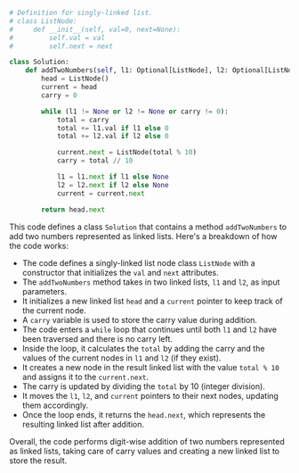 ```python
# Definition for singly-linked list.
# class ListNode:
#     def __init__(self, val=0, next=None):
#         self.val = val
#         self.next = next

class Solution:
    def addTwoNumbers(self, l1: Optional[ListNode], l2: Optional[ListNode]) -> Optional[ListNode]:
        head = ListNode()
        current = head
        carry = 0

        while (l1 != None or l2 != None or carry != 0):
            total = carry
            total += l1.val if l1 else 0
            total += l2.val if l2 else 0

            current.next = ListNode(total % 10)
            carry = total // 10

            l1 = l1.next if l1 else None
            l2 = l2.next if l2 else None
            current = current.next

        return head.next
```

This code defines a class `Solution` that contains a method `addTwoNumbers` to add two numbers represented as linked lists. Here's a breakdown of how the code works:

- The code defines a singly-linked list node class `ListNode` with a constructor that initializes the `val` and `next` attributes.
- The `addTwoNumbers` method takes in two linked lists, `l1` and `l2`, as input parameters.
- It initializes a new linked list `head` and a `current` pointer to keep track of the current node.
- A `carry` variable is used to store the carry value during addition.
- The code enters a `while` loop that continues until both `l1` and `l2` have been traversed and there is no carry left.
- Inside the loop, it calculates the `total` by adding the carry and the values of the current nodes in `l1` and `l2` (if they exist).
- It creates a new node in the result linked list with the value `total % 10` and assigns it to the `current.next`.
- The carry is updated by dividing the `total` by 10 (integer division).
- It moves the `l1`, `l2`, and `current` pointers to their next nodes, updating them accordingly.
- Once the loop ends, it returns the `head.next`, which represents the resulting linked list after addition.

Overall, the code performs digit-wise addition of two numbers represented as linked lists, taking care of carry values and creating a new linked list to store the result.
